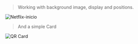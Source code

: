 > Working with background image, display and positions.

![Netflix-inicio](https://user-images.githubusercontent.com/74154572/156196745-e6291983-a3d3-4af9-b85c-3f88e68f683a.png)

> And a simple Card

![QR Card](https://user-images.githubusercontent.com/74154572/156197249-4fd394ea-fd6a-4eda-8613-396a6caac509.png)


